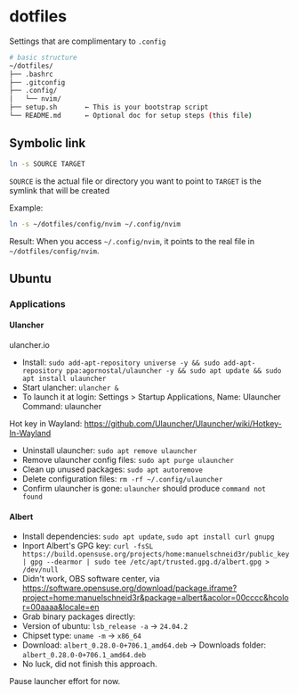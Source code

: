 # dotfiles

Settings that are complimentary to `.config`

```sh
# basic structure
~/dotfiles/
├── .bashrc
├── .gitconfig
├── .config/
│   └── nvim/
├── setup.sh       ← This is your bootstrap script
└── README.md      ← Optional doc for setup steps (this file)
```

## Symbolic link

```sh
ln -s SOURCE TARGET
```

`SOURCE` is the actual file or directory you want to point to
`TARGET` is the symlink that will be created

Example:

```sh
ln -s ~/dotfiles/config/nvim ~/.config/nvim
```

Result: When you access `~/.config/nvim`, it points to the real file in `~/dotfiles/config/nvim`.

## Ubuntu

### Applications

#### Ulancher

ulancher.io

* Install: `sudo add-apt-repository universe -y && sudo add-apt-repository ppa:agornostal/ulauncher -y && sudo apt update && sudo apt install ulauncher`
* Start ulancher: `ulancher &`
* To launch it at login: Settings > Startup Applications, Name: Ulauncher Command: ulauncher

Hot key in Wayland: https://github.com/Ulauncher/Ulauncher/wiki/Hotkey-In-Wayland

* Uninstall ulauncher: `sudo apt remove ulauncher`
* Remove ulauncher config files: `sudo apt purge ulauncher`
* Clean up unused packages: `sudo apt autoremove`
* Delete configuration files: `rm -rf ~/.config/ulauncher`
* Confirm ulauncher is gone: `ulauncher` should produce `command not found`

#### Albert

* Install dependencies: `sudo apt update`, `sudo apt install curl gnupg`
* Inport Albert's GPG key: `curl -fsSL https://build.opensuse.org/projects/home:manuelschneid3r/public_key | gpg --dearmor | sudo tee /etc/apt/trusted.gpg.d/albert.gpg > /dev/null`
* Didn't work, OBS software center, via https://software.opensuse.org/download/package.iframe?project=home:manuelschneid3r&package=albert&acolor=00cccc&hcolor=00aaaa&locale=en
* Grab binary packages directly:  
* Version of ubuntu: `lsb_release -a` -> `24.04.2`
* Chipset type: `uname -m` -> `x86_64`
* Download: `albert_0.28.0-0+706.1_amd64.deb` -> Downloads folder: `albert_0.28.0-0+706.1_amd64.deb`
* No luck, did not finish this approach.

Pause launcher effort for now.

